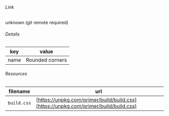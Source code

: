 <!--
https://pypi.org/project/jsfiddle-readme/
-->


###### Link
unknown (git remote required)

###### Details
key|value
-|-
name|Rounded corners

###### Resources
filename|url
-|-
`build.css`|[https://unpkg.com/primer/build/build.css](https://unpkg.com/primer/build/build.css)